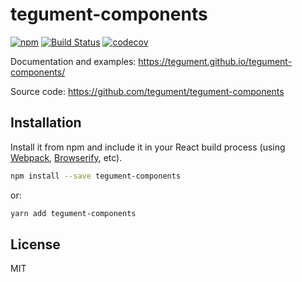 # tegument-components

[![npm](https://img.shields.io/npm/v/tegument-components.svg)](https://www.npmjs.com/package/tegument-components)
[![Build Status](https://travis-ci.org/tegument/tegument-components.svg?branch=master)](https://travis-ci.org/tegument/tegument-components)
[![codecov](https://codecov.io/gh/tegument-components/tegument-components/branch/master/graph/badge.svg)](https://codecov.io/gh/tegument-components/tegument-components)

Documentation and examples: https://tegument.github.io/tegument-components/

Source code: https://github.com/tegument/tegument-components

## Installation

Install it from npm and include it in your React build process (using [Webpack](http://webpack.github.io/), [Browserify](http://browserify.org/), etc).

```bash
npm install --save tegument-components
```
or:
```bash
yarn add tegument-components
```

## License

MIT
